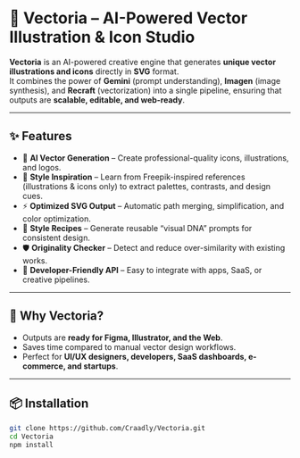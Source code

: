 # 🎨 Vectoria – AI-Powered Vector Illustration & Icon Studio

**Vectoria** is an AI-powered creative engine that generates **unique vector illustrations and icons** directly in **SVG** format.  
It combines the power of **Gemini** (prompt understanding), **Imagen** (image synthesis), and **Recraft** (vectorization) into a single pipeline, ensuring that outputs are **scalable, editable, and web-ready**.  

---

## ✨ Features

- 🤖 **AI Vector Generation** – Create professional-quality icons, illustrations, and logos.  
- 🎨 **Style Inspiration** – Learn from Freepik-inspired references (illustrations & icons only) to extract palettes, contrasts, and design cues.  
- ⚡ **Optimized SVG Output** – Automatic path merging, simplification, and color optimization.  
- 🧠 **Style Recipes** – Generate reusable “visual DNA” prompts for consistent design.  
- 🛡 **Originality Checker** – Detect and reduce over-similarity with existing works.  
- 🔗 **Developer-Friendly API** – Easy to integrate with apps, SaaS, or creative pipelines.  

---

## 🚀 Why Vectoria?

- Outputs are **ready for Figma, Illustrator, and the Web**.  
- Saves time compared to manual vector design workflows.  
- Perfect for **UI/UX designers, developers, SaaS dashboards, e-commerce, and startups**.  

---

## 📦 Installation

```bash
git clone https://github.com/Craadly/Vectoria.git
cd Vectoria
npm install
